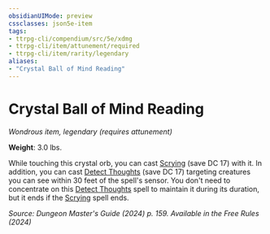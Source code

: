```yaml
---
obsidianUIMode: preview
cssclasses: json5e-item
tags:
- ttrpg-cli/compendium/src/5e/xdmg
- ttrpg-cli/item/attunement/required
- ttrpg-cli/item/rarity/legendary
aliases: 
- "Crystal Ball of Mind Reading"
---
```

# Crystal Ball of Mind Reading
*Wondrous item, legendary (requires attunement)*  


**Weight**: 3.0 lbs.

While touching this crystal orb, you can cast [Scrying](3-Compendium/spells/scrying-xphb.md) (save DC 17) with it. In addition, you can cast [Detect Thoughts](3-Compendium/spells/detect-thoughts-xphb.md) (save DC 17) targeting creatures you can see within 30 feet of the spell's sensor. You don't need to concentrate on this [Detect Thoughts](3-Compendium/spells/detect-thoughts-xphb.md) spell to maintain it during its duration, but it ends if the [Scrying](3-Compendium/spells/scrying-xphb.md) spell ends.

*Source: Dungeon Master's Guide (2024) p. 159. Available in the Free Rules (2024)*